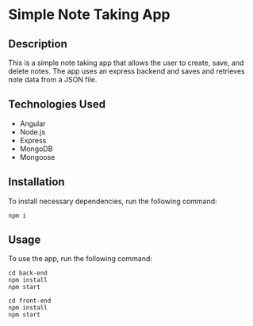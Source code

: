 # Simple Note Taking App

## Description

This is a simple note taking app that allows the user to create, save, and delete notes. The app uses an express backend and saves and retrieves note data from a JSON file.

## Technologies Used

- Angular
- Node.js
- Express
- MongoDB
- Mongoose

## Installation

To install necessary dependencies, run the following command:

```
npm i
```

## Usage

To use the app, run the following command:

```
cd back-end
npm install
npm start

cd front-end
npm install
npm start
```

```

```
